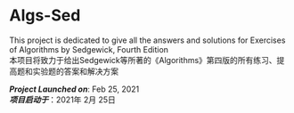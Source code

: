 

# Algs-Sed
This project is dedicated to give all the answers and solutions for Exercises of Algorithms by Sedgewick, Fourth Edition   
本项目将致力于给出Sedgewick等所著的《Algorithms》第四版的所有练习、提高题和实验题的答案和解决方案


***Project Launched on***: Feb 25, 2021   
***项目启动于***：2021年 2月 25日
